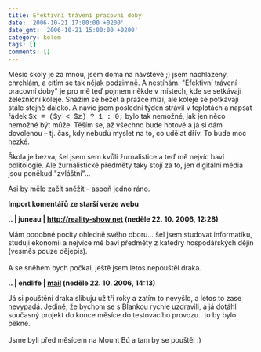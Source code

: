 ```yaml
---
title: Efektivní trávení pracovní doby
date: '2006-10-21 17:00:00 +0200'
date_gmt: '2006-10-21 15:00:00 +0200'
category: kolem
tags: []
comments: []
---
```

<p>Měsíc školy je za mnou, jsem doma na návštěvě ;) jsem nachlazený, chrchlám, a cítím se tak nějak podzimně. A nestíhám. "Efektivní trávení pracovní doby" je pro mě teď pojmem někde v místech, kde se setkávají železniční koleje. Snažím se běžet a pražce mizí, ale koleje se potkávají stále stejně daleko. A navíc jsem poslední týden strávil v teplotách a napsat řádek <span style="font-family:courier, monotype;">$x&nbsp;=&nbsp;($y&nbsp;&lt;&nbsp;$z)&nbsp;?&nbsp;1&nbsp;:&nbsp;0;</span> bylo tak nemožné, jak jen něco nemožné být může. Těším se, až všechno bude hotové a já si dám dovolenou &ndash; tj. čas, kdy nebudu myslet na to, co udělat dřív. To bude moc hezké.</p>
<p>Škola je bezva, šel jsem sem kvůli žurnalistice a teď mě nejvíc baví politologie. Ale žurnalistické předměty taky stojí za to, jen digitální média jsou poněkud "zvláštní"...</p>
<p>Asi by mělo začít sněžit &ndash; aspoň jedno ráno.</p>
<div class="import-komentaru">
<p><strong>Import komentářů ze starší verze webu</strong></p>
<div class="comment">
<p style="font-weight:bold"><span class="compredmet">..</span> | <span class="comname">juneau</span> |  <a href="http://reality-show.net">http://reality-show.net</a> (neděle&nbsp;22.&nbsp;10.&nbsp;2006,&nbsp;12:28)</p>
<p>Mám podobné pocity ohledně svého oboru... šel jsem studovat informatiku, studuji ekonomii a nejvíce mě baví předměty z katedry hospodářských dějin (vesměs pouze dějepis). <br>  <br> A se sněhem bych počkal, ještě jsem letos nepouštěl draka. </p>
</div>
<div class="comment">
<p style="font-weight:bold"><span class="compredmet">..</span> | <span class="comname">endlife</span> |  <a href="mailto:jan.martinek@post.cz">mail</a> (neděle&nbsp;22.&nbsp;10.&nbsp;2006,&nbsp;14:13)</p>
<p>Já si pouštění draka slibuju už tři roky a zatím to nevyšlo, a letos to zase nevypadá. Jedině, že bychom se s Blankou rychle uzdravili, a já dotáhl současný projekt do konce měsíce do testovacího provozu.. to by bylo pěkné. <br>  <br> Jsme byli před měsícem na Mount Bú a tam by se pouštěl :) </p>
</div>
</div>
